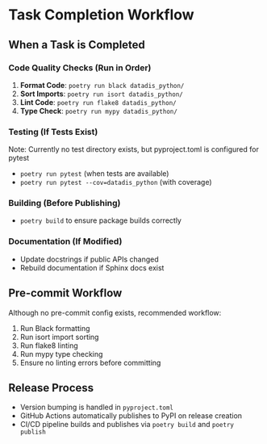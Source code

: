 # Task Completion Workflow

## When a Task is Completed

### Code Quality Checks (Run in Order)
1. **Format Code**: `poetry run black datadis_python/`
2. **Sort Imports**: `poetry run isort datadis_python/`
3. **Lint Code**: `poetry run flake8 datadis_python/`
4. **Type Check**: `poetry run mypy datadis_python/`

### Testing (If Tests Exist)
Note: Currently no test directory exists, but pyproject.toml is configured for pytest
- `poetry run pytest` (when tests are available)
- `poetry run pytest --cov=datadis_python` (with coverage)

### Building (Before Publishing)
- `poetry build` to ensure package builds correctly

### Documentation (If Modified)
- Update docstrings if public APIs changed
- Rebuild documentation if Sphinx docs exist

## Pre-commit Workflow
Although no pre-commit config exists, recommended workflow:
1. Run Black formatting
2. Run isort import sorting  
3. Run flake8 linting
4. Run mypy type checking
5. Ensure no linting errors before committing

## Release Process
- Version bumping is handled in `pyproject.toml`
- GitHub Actions automatically publishes to PyPI on release creation
- CI/CD pipeline builds and publishes via `poetry build` and `poetry publish`